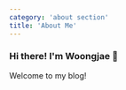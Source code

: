 ```yaml
---
category: 'about section'
title: 'About Me'
---
```


### Hi there! I'm Woongjae 👋

Welcome to my blog!
